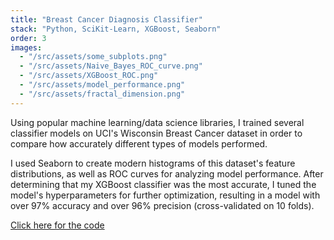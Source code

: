 ```yaml
---
title: "Breast Cancer Diagnosis Classifier"
stack: "Python, SciKit-Learn, XGBoost, Seaborn"
order: 3
images:
  - "/src/assets/some_subplots.png"
  - "/src/assets/Naive_Bayes_ROC_curve.png"
  - "/src/assets/XGBoost_ROC.png"
  - "/src/assets/model_performance.png"
  - "/src/assets/fractal_dimension.png"
---
```


Using popular machine learning/data science libraries, I trained several classifier models on UCI's Wisconsin Breast Cancer dataset in order to compare how accurately different types of models performed.

I used Seaborn to create modern histograms of this dataset's feature distributions, as well as ROC curves for analyzing model performance. After determining that my XGBoost classifier was the most accurate, I tuned the model's hyperparameters for further optimization, resulting in a model with over 97% accuracy and over 96% precision (cross-validated on 10 folds).

<a class="link link-primary" href="https://github.com/Jake-Funk/cancer-machine-learning" target="_blank" >Click here for the code</a>
